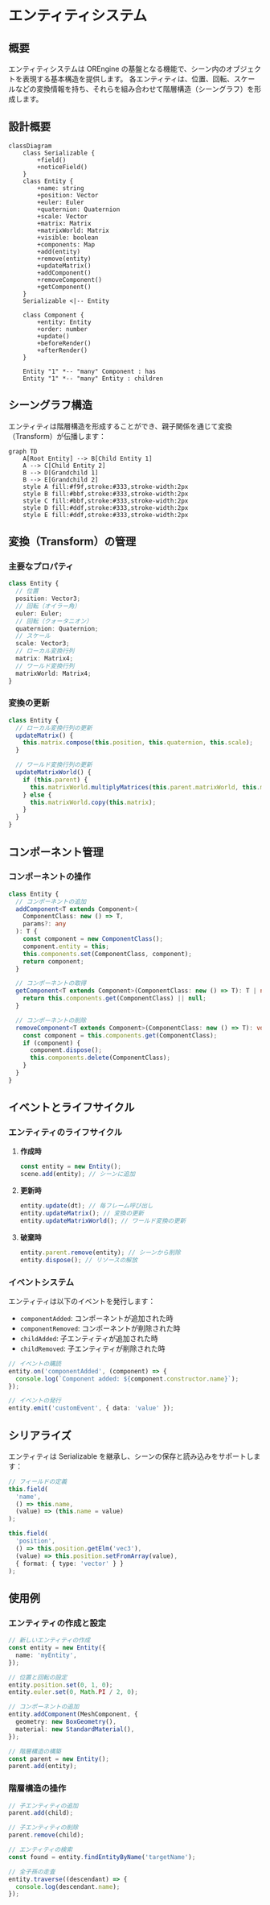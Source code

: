 # エンティティシステム

## 概要

エンティティシステムは OREngine の基盤となる機能で、シーン内のオブジェクトを表現する基本構造を提供します。
各エンティティは、位置、回転、スケールなどの変換情報を持ち、それらを組み合わせて階層構造（シーングラフ）を形成します。

## 設計概要

```mermaid
classDiagram
    class Serializable {
        +field()
        +noticeField()
    }
    class Entity {
        +name: string
        +position: Vector
        +euler: Euler
        +quaternion: Quaternion
        +scale: Vector
        +matrix: Matrix
        +matrixWorld: Matrix
        +visible: boolean
        +components: Map
        +add(entity)
        +remove(entity)
        +updateMatrix()
        +addComponent()
        +removeComponent()
        +getComponent()
    }
    Serializable <|-- Entity

    class Component {
        +entity: Entity
        +order: number
        +update()
        +beforeRender()
        +afterRender()
    }

    Entity "1" *-- "many" Component : has
    Entity "1" *-- "many" Entity : children
```

## シーングラフ構造

エンティティは階層構造を形成することができ、親子関係を通じて変換（Transform）が伝播します：

```mermaid
graph TD
    A[Root Entity] --> B[Child Entity 1]
    A --> C[Child Entity 2]
    B --> D[Grandchild 1]
    B --> E[Grandchild 2]
    style A fill:#f9f,stroke:#333,stroke-width:2px
    style B fill:#bbf,stroke:#333,stroke-width:2px
    style C fill:#bbf,stroke:#333,stroke-width:2px
    style D fill:#ddf,stroke:#333,stroke-width:2px
    style E fill:#ddf,stroke:#333,stroke-width:2px
```

## 変換（Transform）の管理

### 主要なプロパティ

```typescript
class Entity {
  // 位置
  position: Vector3;
  // 回転（オイラー角）
  euler: Euler;
  // 回転（クォータニオン）
  quaternion: Quaternion;
  // スケール
  scale: Vector3;
  // ローカル変換行列
  matrix: Matrix4;
  // ワールド変換行列
  matrixWorld: Matrix4;
}
```

### 変換の更新

```typescript
class Entity {
  // ローカル変換行列の更新
  updateMatrix() {
    this.matrix.compose(this.position, this.quaternion, this.scale);
  }

  // ワールド変換行列の更新
  updateMatrixWorld() {
    if (this.parent) {
      this.matrixWorld.multiplyMatrices(this.parent.matrixWorld, this.matrix);
    } else {
      this.matrixWorld.copy(this.matrix);
    }
  }
}
```

## コンポーネント管理

### コンポーネントの操作

```typescript
class Entity {
  // コンポーネントの追加
  addComponent<T extends Component>(
    ComponentClass: new () => T,
    params?: any
  ): T {
    const component = new ComponentClass();
    component.entity = this;
    this.components.set(ComponentClass, component);
    return component;
  }

  // コンポーネントの取得
  getComponent<T extends Component>(ComponentClass: new () => T): T | null {
    return this.components.get(ComponentClass) || null;
  }

  // コンポーネントの削除
  removeComponent<T extends Component>(ComponentClass: new () => T): void {
    const component = this.components.get(ComponentClass);
    if (component) {
      component.dispose();
      this.components.delete(ComponentClass);
    }
  }
}
```

## イベントとライフサイクル

### エンティティのライフサイクル

1. **作成時**

   ```typescript
   const entity = new Entity();
   scene.add(entity); // シーンに追加
   ```

2. **更新時**

   ```typescript
   entity.update(dt); // 毎フレーム呼び出し
   entity.updateMatrix(); // 変換の更新
   entity.updateMatrixWorld(); // ワールド変換の更新
   ```

3. **破棄時**
   ```typescript
   entity.parent.remove(entity); // シーンから削除
   entity.dispose(); // リソースの解放
   ```

### イベントシステム

エンティティは以下のイベントを発行します：

- `componentAdded`: コンポーネントが追加された時
- `componentRemoved`: コンポーネントが削除された時
- `childAdded`: 子エンティティが追加された時
- `childRemoved`: 子エンティティが削除された時

```typescript
// イベントの購読
entity.on('componentAdded', (component) => {
  console.log(`Component added: ${component.constructor.name}`);
});

// イベントの発行
entity.emit('customEvent', { data: 'value' });
```

## シリアライズ

エンティティは Serializable を継承し、シーンの保存と読み込みをサポートします：

```typescript
// フィールドの定義
this.field(
  'name',
  () => this.name,
  (value) => (this.name = value)
);

this.field(
  'position',
  () => this.position.getElm('vec3'),
  (value) => this.position.setFromArray(value),
  { format: { type: 'vector' } }
);
```

## 使用例

### エンティティの作成と設定

```typescript
// 新しいエンティティの作成
const entity = new Entity({
  name: 'myEntity',
});

// 位置と回転の設定
entity.position.set(0, 1, 0);
entity.euler.set(0, Math.PI / 2, 0);

// コンポーネントの追加
entity.addComponent(MeshComponent, {
  geometry: new BoxGeometry(),
  material: new StandardMaterial(),
});

// 階層構造の構築
const parent = new Entity();
parent.add(entity);
```

### 階層構造の操作

```typescript
// 子エンティティの追加
parent.add(child);

// 子エンティティの削除
parent.remove(child);

// エンティティの検索
const found = entity.findEntityByName('targetName');

// 全子孫の走査
entity.traverse((descendant) => {
  console.log(descendant.name);
});
```
